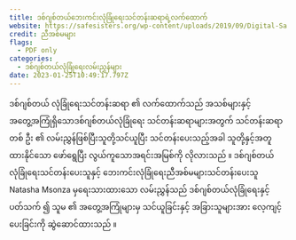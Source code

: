 ```yaml
---
title: ဒစ်ဂျစ်တယ်ဘေးကင်းလုံခြုံရေးသင်တန်းဆရာရဲ့လက်ထောက်
website: https://safesisters.org/wp-content/uploads/2019/09/Digital-Sa safety-Trainers-Assistant-smaller.pdf
credit: ညီအစ်မများ
flags:
  - PDF only
categories:
  - ဒစ်ဂျစ်တယ်လုံခြုံရေးလမ်းညွှန်များ
date: 2023-01-25T10:49:17.797Z
--- 
```

ဒစ်ဂျစ်တယ် လုံခြုံရေးသင်တန်းဆရာ ၏ လက်ထောက်သည် အသစ်များနှင့် အတွေ့အကြုံရှိသောဒစ်ဂျစ်တယ်လုံခြုံရေး သင်တန်းဆရာများအတွက် သင်တန်းဆရာတစ် ဦး ၏ လမ်းညွှန်ဖြစ်ပြီးသူတို့သင်ယူပြီး သင်တန်းပေးသည့်အခါ သူတို့နှင့်အတူ ထားနိုင်သော ဖော်ရွေပြီး လွယ်ကူသောအရင်းအမြစ်ကို လိုလားသည် ။ ဒစ်ဂျစ်တယ် လုံခြုံရေးသင်တန်းပေးသူနှင့် ဘေးကင်းလုံခြုံရေးညီအစ်မများသင်တန်းပေးသူ Natasha Msonza မှရေးသားထားသော လမ်းညွှန်သည် ဒစ်ဂျစ်တယ်လုံခြုံရေးနှင့် ပတ်သက် ၍ သူမ ၏ အတွေ့အကြုံများမှ သင်ယူခြင်းနှင့် အခြားသူများအား လေ့ကျင့်ပေးခြင်းကို ဆွဲဆောင်ထားသည် ။